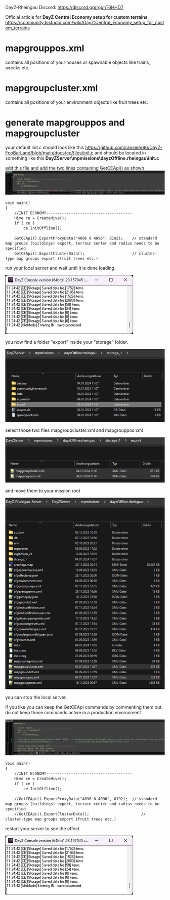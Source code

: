 DayZ-Rheingau Discord: https://discord.gg/rguhT6HHD7

Official article for **DayZ Central Economy setup for custom terrains** https://community.bistudio.com/wiki/DayZ:Central_Economy_setup_for_custom_terrains

# mapgrouppos.xml
contains all positions of your houses or spawnable objects like trains, wrecks etc.

# mapgroupcluster.xml
contains all positions of your environment objects like fruit trees etc.

# generate mapgrouppos and mapgroupcluster
your default init.c should look like this https://github.com/ranseier86/DayZ-FooBarLand/blob/main/docs/ce/files/init.c and should be located in something like this **DayZServer\mpmissions\dayzOffline.rheingau\init.c**

edit this file and add the two lines containing GetCEApi() as shown
<img src="https://github.com/ranseier86/DayZ-FooBarLand/blob/main/docs/ce/img/initcgetceapi.png">

```
void main()
{
	//INIT ECONOMY--------------------------------------
	Hive ce = CreateHive();
	if ( ce )
		ce.InitOffline();
	
	GetCEApi().ExportProxyData("4096 0 4096", 8192);	// standard map groups (buildings) export, terrain center and radius needs to be specified
	GetCEApi().ExportClusterData();						// cluster-type map groups export (fruit trees etc.)
```

run your local server and wait until it is done loading.

<img src="https://github.com/ranseier86/DayZ-FooBarLand/blob/main/docs/ce/img/server.png">

you now find a folder "export" inside your "storage" folder.

<img src="https://github.com/ranseier86/DayZ-FooBarLand/blob/main/docs/ce/img/export.png">

select those two files mapgroupcluster.xml and mapgrouppos.xml 

<img src="https://github.com/ranseier86/DayZ-FooBarLand/blob/main/docs/ce/img/xmlfiles.png">

and move them to your mission root

<img src="https://github.com/ranseier86/DayZ-FooBarLand/blob/main/docs/ce/img/export2mission.png">

you can stop the local server.

if you like you can keep the GetCEApi commands by commenting them out. do not keep those commands active in a production environment

<img src="https://github.com/ranseier86/DayZ-FooBarLand/blob/main/docs/ce/img/initcgetceapicomment.png">

```
void main()
{
	//INIT ECONOMY--------------------------------------
	Hive ce = CreateHive();
	if ( ce )
		ce.InitOffline();
	
	//GetCEApi().ExportProxyData("4096 0 4096", 8192);	// standard map groups (buildings) export, terrain center and radius needs to be specified
	//GetCEApi().ExportClusterData();						// cluster-type map groups export (fruit trees etc.)
```

restart your server to see the effect

<img src="https://github.com/ranseier86/DayZ-FooBarLand/blob/main/docs/ce/img/server.png">
